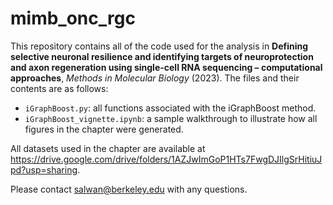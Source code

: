 # mimb_onc_rgc

This repository contains all of the code used for the analysis in **Defining selective neuronal resilience and identifying targets of neuroprotection and axon regeneration using single-cell RNA sequencing – computational approaches**, _Methods in Molecular Biology_ (2023). The files and their contents are as follows:
  
  
  * `iGraphBoost.py`: all functions associated with the iGraphBoost method.
  * `iGraphBoost_vignette.ipynb`: a sample walkthrough to illustrate how all figures in the chapter were generated.

All datasets used in the chapter are available at https://drive.google.com/drive/folders/1AZJwImGoP1HTs7FwgDJIlgSrHitiuJpd?usp=sharing.

Please contact salwan@berkeley.edu with any questions. 
